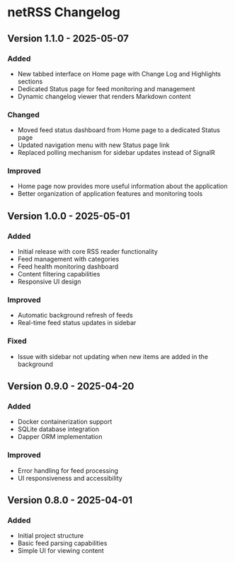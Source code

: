 # netRSS Changelog

## Version 1.1.0 - 2025-05-07

### Added
- New tabbed interface on Home page with Change Log and Highlights sections
- Dedicated Status page for feed monitoring and management
- Dynamic changelog viewer that renders Markdown content

### Changed
- Moved feed status dashboard from Home page to a dedicated Status page
- Updated navigation menu with new Status page link
- Replaced polling mechanism for sidebar updates instead of SignalR

### Improved
- Home page now provides more useful information about the application
- Better organization of application features and monitoring tools

## Version 1.0.0 - 2025-05-01

### Added
- Initial release with core RSS reader functionality
- Feed management with categories
- Feed health monitoring dashboard
- Content filtering capabilities
- Responsive UI design

### Improved
- Automatic background refresh of feeds
- Real-time feed status updates in sidebar

### Fixed
- Issue with sidebar not updating when new items are added in the background

## Version 0.9.0 - 2025-04-20

### Added
- Docker containerization support
- SQLite database integration
- Dapper ORM implementation

### Improved
- Error handling for feed processing
- UI responsiveness and accessibility

## Version 0.8.0 - 2025-04-01

### Added
- Initial project structure
- Basic feed parsing capabilities
- Simple UI for viewing content
